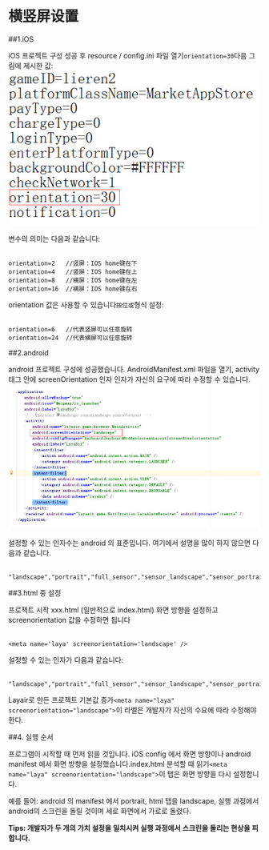 #  横竖屏设置
##1.iOS

iOS 프로젝트 구성 성공 후 resource / config.ini 파일 열기`orientation=30`다음 그림에 제시한 값:
![图1](img/1.jpg)

변수의 의미는 다음과 같습니다:

```

orientation=2   //竖屏：IOS home键在下   
orientation=4   //竖屏：IOS home键在上   
orientation=8   //横屏：IOS home键在左   
orientation=16  //横屏：IOS home键在右   
```

orientation 값은 사용할 수 있습니다`按位或`형식 설정:

```

orientation=6   //代表竖屏可以任意旋转  
orientation=24  //代表横屏可以任意旋转  
```


##2.android

android 프로젝트 구성에 성공했습니다. AndroidManifest.xml 파일을 열기, activity 태그 안에 screenOrientation 인자 인자가 자신의 요구에 따라 수정할 수 있습니다.
![图2](img/2.jpg)

설정할 수 있는 인자수는 android 의 표준입니다. 여기에서 설명을 많이 하지 않으면 다음과 같습니다.


```

"landscape","portrait","full_sensor","sensor_landscape","sensor_portrait","reverse_landscape","reverse_portrait"
```


##3.html 중 설정

프로젝트 시작 xxx.html (일반적으로 index.html) 화면 방향을 설정하고 screenorientation 값을 수정하면 됩니다

```

<meta name='laya' screenorientation='landscape' />
```


설정할 수 있는 인자가 다음과 같습니다:


```

"landscape","portrait","full_sensor","sensor_landscape","sensor_portrait",
```

Layair로 만든 프로젝트 기본값 증가`<meta name="laya" screenorientation="landscape">`이 라벨은 개발자가 자신의 수요에 따라 수정해야 한다.

##4. 실행 순서

프로그램이 시작할 때 먼저 읽을 것입니다. iOS config 에서 화면 방향이나 android manifest 에서 화면 방향을 설정했습니다.index.html 분석할 때 읽기`<meta name="laya" screenorientation="landscape">`이 탭은 화면 방향을 다시 설정합니다.

예를 들어: android 의 manifest 에서 portrait, html 탭을 landscape, 실행 과정에서 android의 스크린을 돌릴 것이며 세로 화면에서 가로로 돌렸다.

**Tips: 개발자가 두 개의 가치 설정을 일치시켜 실행 과정에서 스크린을 돌리는 현상을 피합니다.**
